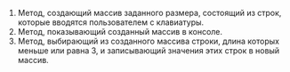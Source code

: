 1. Метод, создающий массив заданного размера, состоящий из строк, которые вводятся пользователем с клавиатуры.
2. Метод, показывающий созданный массив в консоле.
3. Метод, выбирающий из созданного массива строки, длина которых меньше или равна 3, и записывающий значения этих строк в новый массив.